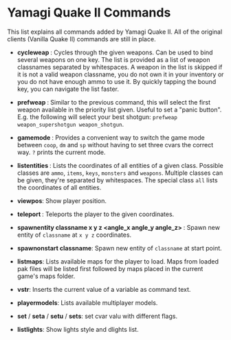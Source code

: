 # Yamagi Quake II Commands

This list explains all commands added by Yamagi Quake II. All of the
original clients (Vanilla Quake II) commands are still in place.


* **cycleweap <weapons>**: Cycles through the given weapons. Can be used
  to bind several weapons on one key. The list is provided as a list of
  weapon classnames separated by whitespaces. A weapon in the list is
  skipped if it is not a valid weapon classname, you do not own it in
  your inventory or you do not have enough ammo to use it.
  By quickly tapping the bound key, you can navigate the list faster.

* **prefweap <weapons>**: Similar to the previous command, this will
  select the first weapon available in the priority list given. Useful
  to set a "panic button". E.g. the following will select your best
  shotgun: `prefweap weapon_supershotgun weapon_shotgun`.

* **gamemode <mode>**: Provides a convenient way to switch the game mode
  between `coop`, `dm` and `sp` without having to set three cvars the
  correct way. `?` prints the current mode.

* **listentities <class>**: Lists the coordinates of all entities of a
  given class.  Possible classes are `ammo`, `items`, `keys`, `monsters`
  and `weapons`. Multiple classes can be given, they're separated by
  whitespaces. The special class `all` lists the coordinates of all
  entities.

* **viewpos**: Show player position.

* **teleport <x y z>**: Teleports the player to the given coordinates.

* **spawnentity classname x y z <angle_x angle_y angle_z> <flags>**:
  Spawn new entity of `classname` at `x y z` coordinates.

* **spawnonstart classname**: Spawn new entity of `classname` at start point.

* **listmaps**: Lists available maps for the player to load. Maps from
  loaded pak files will be listed first followed by maps placed in
  the current game's maps folder.

* **vstr**: Inserts the current value of a variable as command text.

* **playermodels**: Lists available multiplayer models.

* **set** / **seta** / **setu** / **sets**: set cvar valu with different flags.

* **listlights**: Show lights style and dlights list.
